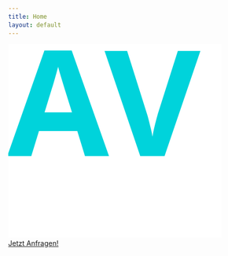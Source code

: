 ```yaml
---
title: Home
layout: default
---
```

<div class="image-banner">
  <img src="/img/av_rental_white.svg" />
  <div>
      <a class="typeform-share button typeform-btn" href="https://displayrent.typeform.com/to/ZWH72y" data-mode="popup" data-submit-close-delay="5" target="_blank">Jetzt Anfragen! </a> <script> (function() { var qs,js,q,s,d=document, gi=d.getElementById, ce=d.createElement, gt=d.getElementsByTagName, id="typef_orm_share", b="https://embed.typeform.com/"; if(!gi.call(d,id)){ js=ce.call(d,"script"); js.id=id; js.src=b+"embed.js"; q=gt.call(d,"script")[0]; q.parentNode.insertBefore(js,q) } })() </script>
  </div>
</div>
